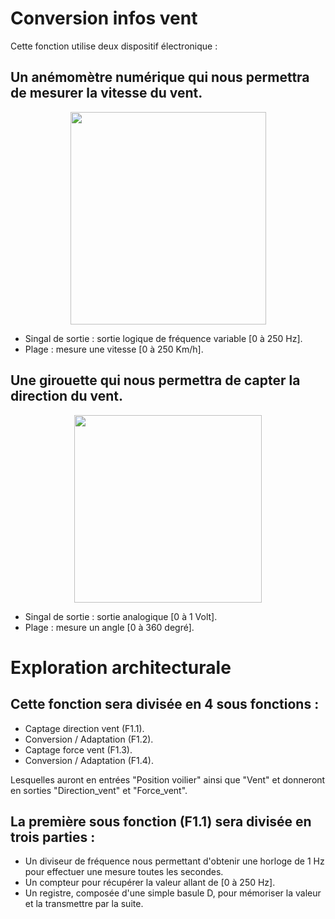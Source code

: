 # Conversion infos vent

Cette fonction utilise deux dispositif électronique :
## Un anémomètre numérique qui nous permettra de mesurer la vitesse du vent.
<p align="center">
  <img src="https://img1.bgxcdn.com/thumb/large/oaupload/banggood/images/29/15/fda1c9a0-82e2-46c5-bc91-45537a304ef2.jpg" width="313px" height="340px"/></p>

* Singal de sortie  :   sortie logique de fréquence variable [0 à 250 Hz].
* Plage             :   mesure une vitesse [0 à 250 Km/h].

## Une girouette qui nous permettra de capter la direction du vent.
<p align="center">
  <img src="https://i.ebayimg.com/images/g/PoEAAOSwm4Na~Nht/s-l300.jpg" width="300px" height="300px"/></p>

* Singal de sortie  :   sortie analogique [0 à 1 Volt].
* Plage             :   mesure un angle [0 à 360 degré].

# Exploration architecturale

## Cette fonction sera divisée en 4 sous fonctions :
+ Captage direction vent (F1.1).
+ Conversion / Adaptation (F1.2).
+ Captage force vent (F1.3).
+ Conversion / Adaptation (F1.4).

Lesquelles auront en entrées "Position voilier" ainsi que "Vent" et donneront en sorties "Direction_vent" et "Force_vent".

## La première sous fonction (F1.1) sera divisée en trois parties :

+ Un diviseur de fréquence nous permettant d'obtenir une horloge de 1 Hz pour effectuer une mesure toutes les secondes.
+ Un compteur pour récupérer la valeur allant de [0 à 250 Hz].
+ Un registre, composée d'une simple basule D, pour mémoriser la valeur et la transmettre par la suite.